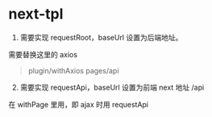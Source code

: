 # next-tpl

1. 需要实现 requestRoot，baseUrl 设置为后端地址。

需要替换这里的 axios

> plugin/withAxios
> pages/api

2. 需要实现 requestApi，baseUrl 设置为前端 next 地址 /api

在 withPage 里用，即 ajax 时用 requestApi
